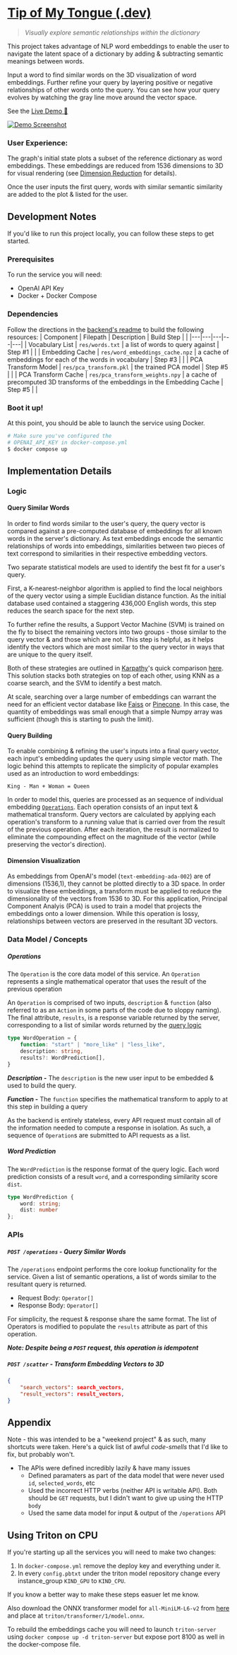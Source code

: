 # [Tip of My Tongue (.dev)](http://tipofmytongue.jacobposton.com)

> *Visually explore semantic relationships within the dictionary*

This project takes advantage of NLP word embeddings to enable the user to navigate the latent space of a dictionary by adding & subtracting semantic meanings between words.

Input a word to find similar words on the 3D visualization of word embeddings. Further refine your query by layering positive or negative relationships of other words onto the query. You can see how your query evolves by watching the gray line move around the vector space.

See the [Live Demo 🔗](http://tipofmytongue.jacobposton.com)

[![Demo Screenshot](./docs/Screenshot%202023-11-18%20210250.png)](http://tipofmytongue.jacobposton.com)

### User Experience:

The graph's initial state plots a subset of the reference dictionary as word embeddings. These embeddings are reduced from 1536 dimensions to 3D for visual rendering (see [Dimension Reduction](#dimension-reduction) for details).

Once the user inputs the first query, words with similar semantic similarity are added to the plot & listed for the user. 

## Development Notes

If you'd like to run this project locally, you can follow these steps to get started.
### Prerequisites

To run the service you will need:
- OpenAI API Key
- Docker + Docker Compose

### Dependencies
Follow the directions in the [backend's readme](./api/readme.md) to build the following resources:
| Component | Filepath | Description | Build Step |  |
|---|---|---|---|---|
| Vocabulary List | `res/words.txt` | a list of words to query against | Step #1 |  |
| Embedding Cache | `res/word_embeddings_cache.npz` | a cache of embeddings for each of the words in vocabulary | Step #3 |  |
| PCA Transform Model | `res/pca_transform.pkl` | the trained PCA model | Step #5 |  |
| PCA Transform Cache | `res/pca_transform_weights.npy` | a cache of precomputed 3D transforms of the embeddings in the Embedding Cache | Step #5 |  |

### Boot it up!
At this point, you should be able to launch the service using Docker.

```bash
# Make sure you've configured the
# OPENAI_API_KEY in docker-compose.yml
$ docker compose up
```

## Implementation Details

### Logic

#### Query Similar Words

In order to find words similar to the user's query, the query vector is compared against a pre-computed database of embeddings for all known words in the server's dictionary. As text embeddings encode the semantic relationships of words into embeddings, similarities between two pieces of text correspond to similarities in their respective embedding vectors. 

Two separate statistical models are used to identify the best fit for a user's query. 

First, a K-nearest-neighbor algorithm is applied to find the local neighbors of the query vector using a simple Euclidian distance function. As the initial database used contained a staggering 436,000 English words, this step reduces the search space for the next step.

To further refine the results, a Support Vector Machine (SVM) is trained on the fly to bisect the remaining vectors into two groups - those similar to the query vector & and those which are not. This step is helpful, as it helps identify the vectors which are most similar to the query vector in ways that are unique to the query itself.

Both of these strategies are outlined in [Karpathy](https://karpathy.ai/)'s quick comparison [here](https://github.com/karpathy/randomfun/blob/master/knn_vs_svm.ipynb). This solution stacks both strategies on top of each other, using KNN as a coarse search, and the SVM to identify a best match.

At scale, searching over a large number of embeddings can warrant the need for an efficient vector database like [Faiss](https://faiss.ai/) or [Pinecone](https://www.pinecone.io/). In this case, the quantity of embeddings was small enough that a simple Numpy array was sufficient (though this is starting to push the limit).

#### Query Building
To enable combining & refining the user's inputs into a final query vector, each input's embedding updates the query using simple vector math. The logic behind this attempts to replicate the simplicity of popular examples used as an introduction to word embeddings:

```
King - Man + Woman = Queen
```

In order to model this, queries are processed as an sequence of individual embedding [`Operations`](#operations). Each operation consists of an input text & mathematical transform. Query vectors are calculated by applying each operation's transform to a running value that is carried over from the result of the previous operation. After each iteration, the result is normalized to eliminate the compounding effect on the magnitude of the vector (while preserving the vector's direction).

#### Dimension Visualization
As embeddings from OpenAI's model (`text-embedding-ada-002`) are of dimensions (1536,1), they cannot be plotted directly to a 3D space. In order to visualize these embeddings, a transform must be applied to reduce the dimensionality of the vectors from 1536 to 3D. For this application, Principal Component Analyis (PCA) is used to train a model that projects the embeddings onto a lower dimension. While this operation is lossy, relationships between vectors are preserved in the resultant 3D vectors.

### Data Model / Concepts

##### Operations
The `Operation` is the core data model of this service. An `Operation` represents a single mathematical operator that uses the result of the previous operation

An `Operation` is comprised of two inputs, `description` & `function` (also referred to as an `Action` in some parts of the code due to sloppy naming). The final attribute, `results`, is a response variable returned by the server, corresponding to a list of similar words returned by the [query logic](#operation-query)

```typescript
type WordOperation = {
    function: "start" | "more_like" | "less_like",
    description: string,
    results?: WordPrediction[],
}
```
***Description -*** The `description` is the new user input to be embedded & used to build the query.

***Function -*** The `function` specifies the mathematical transform to apply to at this step in building a query

As the backend is entirely stateless, every API request must contain all of the information needed to compute a response in isolation. As such, a sequence of `Operation`s are submitted to API requests as a list.

##### Word Prediction

The `WordPrediction` is the response format of the query logic. Each word prediction consists of a result `word`, and a corresponding similarity score `dist`.

```typescript
type WordPrediction { 
    word: string; 
    dist: number
};
```

### APIs 
##### `POST /operations` - Query Similar Words
The `/operations` endpoint performs the core lookup functionality for the service. Given a list of semantic operations, a list of words similar to the resultant query is returned.

- Request Body: `Operator[]`
- Response Body: `Operator[]`

For simplicity, the request & response share the same format. The list of Operators is modified to populate the `results` attribute as part of this operation.

***Note: Despite being a `POST` request, this operation is idempotent***

##### `POST /scatter` - Transform Embedding Vectors to 3D 

```json
{
    "search_vectors": search_vectors,
    "result_vectors": result_vectors,
}
```

## Appendix
Note - this was intended to be a "weekend project" & as such, many shortcuts were taken. Here's a quick list of awful *code-smells* that I'd like to fix, but probably won't.

- The APIs were defined incredibly lazily & have many issues
    - Defined paramaters as part of the data model that were never used `id`, `selected_words`, etc
    - Used the incorrect HTTP verbs (neither API is writable API). Both should be `GET` requests, but I didn't want to give up using the HTTP `body`
    - Used the same data model for input & output of the `/operations` API

## Using Triton on CPU
If you're starting up all the services you will need to make two changes:
1. In `docker-compose.yml` remove the deploy key and everything under it.
2. In every `config.pbtxt` under the triton model repository change every instance_group `KIND_GPU` to `KIND_CPU`.

If you know a better way to make these steps easuer let me know.

Also download the ONNX transformer model for `all-MiniLM-L6-v2` from [here](https://huggingface.co/optimum/all-MiniLM-L6-v2/tree/main) and place at `triton/transformer/1/model.onnx`.

To rebuild the embeddings cache you will need to launch `triton-server` using `docker compose up -d triton-server` but expose port 8100 as well in the docker-compose file.